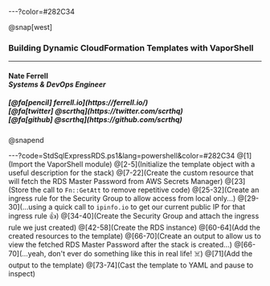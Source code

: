 ---?color=#282C34

@snap[west]
<h3>Building Dynamic CloudFormation Templates with VaporShell</h3>
<hr>
<h4>Nate Ferrell<br><i>Systems & DevOps Engineer</i></h4>
<h5>[@fa[pencil] ferrell.io](https://ferrell.io/)<br>[@fa[twitter] @scrthq](https://twitter.com/scrthq)<br>[@fa[github] @scrthq](https://github.com/scrthq)</h5>
@snapend

---?code=StdSqlExpressRDS.ps1&lang=powershell&color=#282C34
@[1](Import the VaporShell module)
@[2-5](Initialize the template object with a useful description for the stack)
@[7-22](Create the custom resource that will fetch the RDS Master Password from AWS Secrets Manager)
@[23](Store the call to `Fn::GetAtt` to remove repetitive code)
@[25-32](Create an ingress rule for the Security Group to allow access from local only...)
@[29-30](...using a quick call to `ipinfo.io` to get our current public IP for that ingress rule 👍)
@[34-40](Create the Security Group and attach the ingress rule we just created)
@[42-58](Create the RDS instance)
@[60-64](Add the created resources to the template)
@[66-70](Create an output to allow us to view the fetched RDS Master Password after the stack is created...)
@[66-70](...yeah, don't ever do something like this in real life! ☠️)
@[71](Add the output to the template)
@[73-74](Cast the template to YAML and pause to inspect)
